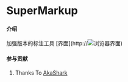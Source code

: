 # SuperMarkup

#### 介绍
加强版本的标注工具
[界面](http://![浏览器界面](https://images.gitee.com/uploads/images/2021/1019/140600_bb08c9e1_1464254.jpeg "IMG_2616.JPG.JPG"))

#### 参与贡献

1.  Thanks To [AkaShark](https://github.com/AkaShark)